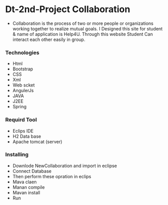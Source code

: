 # Dt-2nd-Project Collaboration
*  Collaboration is the process of two or more people or organizations working together to realize mutual goals. I Designed this site for student & name of application is Help4U. Through this website Student Can interact each other easily  in group. 

### Technologies
* Html
* Bootstrap
* CSS
* Xml
* Web scket
* AngulerJs
* JAVA
* J2EE
* Spring


###  Requird Tool
* Eclips IDE
* H2 Data base
* Apache tomcat (server)

### Installing 
* Downlode NewCollaboration  and import in eclipse
* Connect Database
* Then perform these opration in eclips
* Mava claen 
* Manan compile
* Mavan install
* Run





